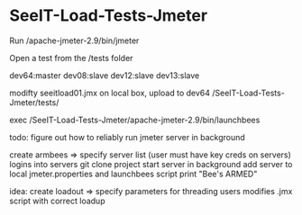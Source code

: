 SeeIT-Load-Tests-Jmeter
=======================

Run /apache-jmeter-2.9/bin/jmeter

Open a test from the /tests folder

dev64:master
dev08:slave
dev12:slave
dev13:slave

modifty seeitload01.jmx on local box, upload to dev64 /SeeIT-Load-Tests-Jmeter/tests/

exec /SeeIT-Load-Tests-Jmeter/apache-jmeter-2.9/bin/launchbees

todo:
figure out how to reliably run jmeter server in background

create armbees => 
  specify server list (user must have key creds on servers)
  logins into servers
  git clone project
  start server in background
  add server to local jmeter.properties and launchbees script
  print "Bee's ARMED"

idea: create loadout =>
  specify parameters for threading users
  modifies .jmx script with correct loadup
  

  
